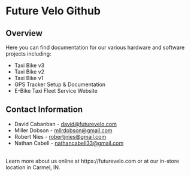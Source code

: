 # Future Velo Github

## Overview

Here you can find documentation for our various hardware and software projects including:

* Taxi Bike v3
* Taxi Bike v2
* Taxi Bike v1
* GPS Tracker Setup & Documentation
* E-Bike Taxi Fleet Service Website

## Contact Information

* David Cabanban - david@futurevelo.com
* Miller Dobson - mllrdobson@gmail.com
* Robert Nies - robertjnies@gmail.com
* Nathan Cabell - nathancabell33@gmail.com
<br>
Learn more about us online at https://futurevelo.com or at our in-store location in Carmel, IN.
